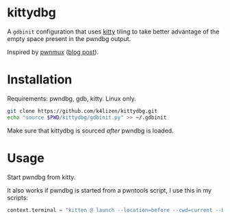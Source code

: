 # kittydbg

A `gdbinit` configuration that uses [kitty](https://github.com/kovidgoyal/kitty) tiling to take better advantage of the empty space present in the pwndbg output.

Inspired by [pwnmux](https://github.com/joaogodinho/pwnmux) ([blog post](https://blog.jcfg.re/posts/pwndbg-tmux/)). 

# Installation
Requirements: pwndbg, gdb, kitty. Linux only.
```bash
git clone https://github.com/k4lizen/kittydbg.git
echo "source $PWD/kittydbg/gdbinit.py" >> ~/.gdbinit
```
Make sure that kittydbg is sourced *after* pwndbg is loaded.

# Usage
Start pwndbg from kitty.

It also works if pwndbg is started from a pwntools script, I use this in my scripts: 
```python
context.terminal = "kitten @ launch --location=before --cwd=current --bias=65".split()
```
